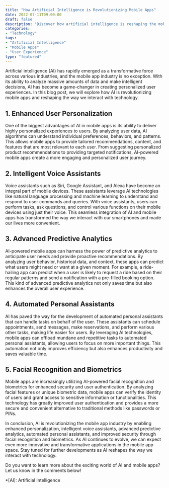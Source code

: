 ```yaml
---
title: "How Artificial Intelligence is Revolutionizing Mobile Apps"
date: 2022-07-11T09:00:00
draft: false
description: "Discover how artificial intelligence is reshaping the mobile app industry and revolutionizing user experiences."
categories:
- "Technology"
tags:
- "Artificial Intelligence"
- "Mobile Apps"
- "User Experience"
type: "featured"
---
```


Artificial intelligence (AI) has rapidly emerged as a transformative force across various industries, and the mobile app industry is no exception. With its ability to analyze massive amounts of data and make intelligent decisions, AI has become a game-changer in creating personalized user experiences. In this blog post, we will explore how AI is revolutionizing mobile apps and reshaping the way we interact with technology.

## 1. Enhanced User Personalization

One of the biggest advantages of AI in mobile apps is its ability to deliver highly personalized experiences to users. By analyzing user data, AI algorithms can understand individual preferences, behaviors, and patterns. This allows mobile apps to provide tailored recommendations, content, and features that are most relevant to each user. From suggesting personalized product recommendations to providing targeted notifications, AI-powered mobile apps create a more engaging and personalized user journey.

## 2. Intelligent Voice Assistants

Voice assistants such as Siri, Google Assistant, and Alexa have become an integral part of mobile devices. These assistants leverage AI technologies like natural language processing and machine learning to understand and respond to user commands and queries. With voice assistants, users can perform tasks, ask questions, and control various functions on their mobile devices using just their voice. This seamless integration of AI and mobile apps has transformed the way we interact with our smartphones and made our lives more convenient.

## 3. Advanced Predictive Analytics

AI-powered mobile apps can harness the power of predictive analytics to anticipate user needs and provide proactive recommendations. By analyzing user behavior, historical data, and context, these apps can predict what users might need or want at a given moment. For example, a ride-hailing app can predict when a user is likely to request a ride based on their regular patterns and send a notification with a pre-filled booking option. This kind of advanced predictive analytics not only saves time but also enhances the overall user experience.

## 4. Automated Personal Assistants

AI has paved the way for the development of automated personal assistants that can handle tasks on behalf of the user. These assistants can schedule appointments, send messages, make reservations, and perform various other tasks, making life easier for users. By leveraging AI technologies, mobile apps can offload mundane and repetitive tasks to automated personal assistants, allowing users to focus on more important things. This automation not only improves efficiency but also enhances productivity and saves valuable time.

## 5. Facial Recognition and Biometrics

Mobile apps are increasingly utilizing AI-powered facial recognition and biometrics for enhanced security and user authentication. By analyzing facial features or unique biometric data, mobile apps can verify the identity of users and grant access to sensitive information or functionalities. This technology has greatly improved user authentication and provides a more secure and convenient alternative to traditional methods like passwords or PINs.

In conclusion, AI is revolutionizing the mobile app industry by enabling enhanced personalization, intelligent voice assistants, advanced predictive analytics, automated personal assistants, and improved security through facial recognition and biometrics. As AI continues to evolve, we can expect even more innovative and transformative applications in the mobile app space. Stay tuned for further developments as AI reshapes the way we interact with technology.

Do you want to learn more about the exciting world of AI and mobile apps? Let us know in the comments below!

*[AI]: Artificial Intelligence
